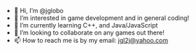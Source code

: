 - 👋 Hi, I’m @jglobo
- 👀 I’m interested in game development and in general coding!
- 🌱 I’m currently learning C++, and Java/JavaScript
- 💞️ I’m looking to collaborate on any games out there!
- 📫 How to reach me is by my email: jgl2j@yahoo.com

<!---
jglobo/jglobo is a ✨ special ✨ repository because its `README.md` (this file) appears on your GitHub profile.
You can click the Preview link to take a look at your changes.
--->
